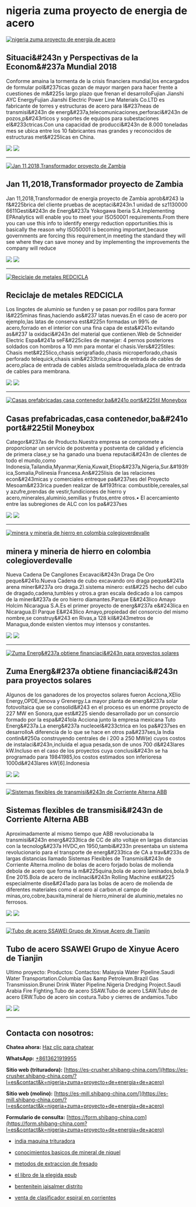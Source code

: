 # nigeria zuma proyecto de energia de acero

<a href="https://swt.shibang-china.com/?l=es&img&k=nigeria+zuma+proyecto+de+energia+de+acero" target="_blank">![nigeria zuma proyecto de energia de acero](http://static.shibang-china.com/all-800x300/255.jpg)</a>

## Situaci&#243n y Perspectivas de la Econom&#237a Mundial 2018
Conforme amaina la tormenta de la crisis financiera mundial,los encargados de formular pol&#237ticas gozan de mayor margen para hacer frente a cuestiones de m&#225s largo plazo que frenan el desarrolloFujian Jianshi AYC EnergyFujian Jianshi Electric Power Line Materials Co.LTD es fabricante de torres y estructuras de acero para l&#237neas de transmisi&#243n de energ&#237a,telecomunicaciones,perforaci&#243n de pozos,p&#243rticos y soportes de equipos para subestaciones el&#233ctricas.Con una capacidad de producci&#243n de 8.000 toneladas mes se ubica entre los 10 fabricantes mas grandes y reconocidos de estructuras met&#225licas en China.


<a href="https://whatsapp.shibangsoft.com/WhatsApp.php" target="_blank" title="WhatsApp">![](http://static.shibang-china.com/icon/whatsapp.png)</a> <a href="https://swt.shibang-china.com/?l=es&icon&k=nigeria+zuma+proyecto+de+energia+de+acero" target="_blank">![](http://static.shibang-china.com/icon/chat-es.png)</a>

---

<a href="https://swt.shibang-china.com/?l=es&img&k=nigeria+zuma+proyecto+de+energia+de+acero" target="_blank">![Jan 11,2018,Transformador proyecto de Zambia](http://static.shibang-china.com/all-800x300/733.jpg)</a>

## Jan 11,2018,Transformador proyecto de Zambia
Jan 11,2018,Transformador de energia proyecto de Zambia aprob&#243 la f&#225brica del cliente pruebas de aceptaci&#243n.1 unidad de sz1130000 6611Gesti&#243n de Energ&#237a Yokogawa Iberia S.A.Implementing EPAnalytics will enable you to meet your ISO50001 requirements.From there you can use this info to identify energy reduction opportunities.this is basically the reason why ISO50001 is becoming important,because governments are forcing this requirement,in meeting the standard they will see where they can save money and by implementing the improvements the company will reduce


<a href="https://whatsapp.shibangsoft.com/WhatsApp.php" target="_blank" title="WhatsApp">![](http://static.shibang-china.com/icon/whatsapp.png)</a> <a href="https://swt.shibang-china.com/?l=es&icon&k=nigeria+zuma+proyecto+de+energia+de+acero" target="_blank">![](http://static.shibang-china.com/icon/chat-es.png)</a>

---

<a href="https://swt.shibang-china.com/?l=es&img&k=nigeria+zuma+proyecto+de+energia+de+acero" target="_blank">![Reciclaje de metales REDCICLA](http://static.shibang-china.com/all-800x300/1138.jpg)</a>

## Reciclaje de metales REDCICLA
Los lingotes de aluminio se funden y se pasan por rodillos para formar l&#225minas finas,haciendo as&#237 latas nuevas.En el caso de acero por ejemplo,las latas de conserva est&#225n formadas un 99% de acero,forrado en el interior con una fina capa de esta&#241o evitando as&#237 la oxidaci&#243n del material que contienen.Web de Schneider Electric Espa&#241a seF&#225ciles de manejar: 4 pernos posteriores soldados con hombros a 10 mm para montar el chasis.Vers&#225tiles: Chasis met&#225lico,chasis serigrafiado,chasis microperforado,chasis perforado telequick,chasis sim&#233trico,placa de entrada de cables de acero,placa de entrada de cables aislada semitroquelada,placa de entrada de cables para membrana.


<a href="https://whatsapp.shibangsoft.com/WhatsApp.php" target="_blank" title="WhatsApp">![](http://static.shibang-china.com/icon/whatsapp.png)</a> <a href="https://swt.shibang-china.com/?l=es&icon&k=nigeria+zuma+proyecto+de+energia+de+acero" target="_blank">![](http://static.shibang-china.com/icon/chat-es.png)</a>

---

<a href="https://swt.shibang-china.com/?l=es&img&k=nigeria+zuma+proyecto+de+energia+de+acero" target="_blank">![Casas prefabricadas,casa contenedor,ba&#241o port&#225til Moneybox](http://static.shibang-china.com/all-800x300/802.jpg)</a>

## Casas prefabricadas,casa contenedor,ba&#241o port&#225til Moneybox
Categor&#237as de Producto.Nuestra empresa se compromete a proporcionar un servicio de postventa y postventa de calidad y eficiencia de primera clase,y se ha ganado una buena reputaci&#243n de clientes de todo el mundo,como Indonesia,Tailandia,Myanmar,Kenia,Kuwait,Etiop&#237a,Nigeria,Sur.&#193frica,Somalia,Polinesia Francesa.An&#225lisis de las relaciones econ&#243micas y comerciales entreque pa&#237ses del Proyecto Mesoam&#233rica pueden realizar de &#193frica: combustible,cereales,sal y azufre,prendas de vestir,fundiciones de hierro y acero,minerales,aluminio,semillas y frutos,entre otros.• El acercamiento entre las subregiones de ALC con los pa&#237ses


<a href="https://whatsapp.shibangsoft.com/WhatsApp.php" target="_blank" title="WhatsApp">![](http://static.shibang-china.com/icon/whatsapp.png)</a> <a href="https://swt.shibang-china.com/?l=es&icon&k=nigeria+zuma+proyecto+de+energia+de+acero" target="_blank">![](http://static.shibang-china.com/icon/chat-es.png)</a>

---

<a href="https://swt.shibang-china.com/?l=es&img&k=nigeria+zuma+proyecto+de+energia+de+acero" target="_blank">![minera y mineria de hierro en colombia colegioverdevalle](http://static.shibang-china.com/all-800x300/194.jpg)</a>

## minera y mineria de hierro en colombia colegioverdevalle
Nueva Cadena De Cangilones Excavaci&#243n Draga De Oro peque&#241o.Nueva Cadena de cubo excavando oro draga peque&#241a arena miner&#237a oro draga.2).sistema minero: est&#225 hecho del cubo de dragado,cadena,tumbles y otros.a gran escala dedicado a los campos de la miner&#237a de oro hierro diamantes.Parque E&#243lico Amayo Holcim Nicaragua S.A.Es el primer proyecto de energ&#237a e&#243lica en Nicaragua.El Parque E&#243lico Amayo,propiedad del consorcio del mismo nombre,se construy&#243 en Rivas,a 128 kil&#243metros de Managua,donde existen vientos muy intensos y constantes.


<a href="https://whatsapp.shibangsoft.com/WhatsApp.php" target="_blank" title="WhatsApp">![](http://static.shibang-china.com/icon/whatsapp.png)</a> <a href="https://swt.shibang-china.com/?l=es&icon&k=nigeria+zuma+proyecto+de+energia+de+acero" target="_blank">![](http://static.shibang-china.com/icon/chat-es.png)</a>

---

<a href="https://swt.shibang-china.com/?l=es&img&k=nigeria+zuma+proyecto+de+energia+de+acero" target="_blank">![Zuma Energ&#237a obtiene financiaci&#243n para proyectos solares](http://static.shibang-china.com/all-800x300/576.jpg)</a>

## Zuma Energ&#237a obtiene financiaci&#243n para proyectos solares
Algunos de los ganadores de los proyectos solares fueron Acciona,XElio Energy,OPDE,Ienova y Grenergy.La mayor planta de energ&#237a solar fotovoltaica que se consolid&#243 en el proceso es un enorme proyecto de 227 MW en Sonora,que est&#225 siendo desarrollado por un consorcio formado por la espa&#241ola Acciona junto la empresa mexicana Tuto Energ&#237a.La energ&#237a nucleoel&#233ctrica en los pa&#237ses en desarrolloA diferencia de lo que se hace en otros pa&#237ses,la India contin&#250a construyendo centrales de i 200 a 250 MW(e) cuyos costos de instalaci&#243n,incluida el agua pesada,son de unos 700 d&#243lares kW.Incluso en el caso de los proyectos cuya conclusi&#243n se ha programado para 19841985,los costos estimados son inferioresa 1000d&#243lares kW[6].Indonesia


<a href="https://whatsapp.shibangsoft.com/WhatsApp.php" target="_blank" title="WhatsApp">![](http://static.shibang-china.com/icon/whatsapp.png)</a> <a href="https://swt.shibang-china.com/?l=es&icon&k=nigeria+zuma+proyecto+de+energia+de+acero" target="_blank">![](http://static.shibang-china.com/icon/chat-es.png)</a>

---

<a href="https://swt.shibang-china.com/?l=es&img&k=nigeria+zuma+proyecto+de+energia+de+acero" target="_blank">![Sistemas flexibles de transmisi&#243n de Corriente Alterna ABB](http://static.shibang-china.com/all-800x300/473.jpg)</a>

## Sistemas flexibles de transmisi&#243n de Corriente Alterna ABB
Aproximadamente al mismo tiempo que ABB revolucionaba la transmisi&#243n energ&#233tica de CC de alto voltaje en largas distancias con la tecnolog&#237a HVDC,en 1950,tambi&#233n presentaba un sistema revolucionario para el transporte de energ&#233tica de CA a trav&#233s de largas distancias llamado Sistemas Flexibles de Transmisi&#243n de Corriente Alterna.molino de bolas de acero forjado bolas de molienda debola de acero que forma la m&#225quina,bola de acero laminados,bola.9 Ene 2015.Bola de acero de inclinaci&#243n Rolling Machine est&#225 especialmente dise&#241ado para las bolas de acero de molienda de diferentes materiales como el acero al carbon.el campo de minas,oro,cobre,bauxita,mineral de hierro,mineral de aluminio,metales no ferrosos.


<a href="https://whatsapp.shibangsoft.com/WhatsApp.php" target="_blank" title="WhatsApp">![](http://static.shibang-china.com/icon/whatsapp.png)</a> <a href="https://swt.shibang-china.com/?l=es&icon&k=nigeria+zuma+proyecto+de+energia+de+acero" target="_blank">![](http://static.shibang-china.com/icon/chat-es.png)</a>

---

<a href="https://swt.shibang-china.com/?l=es&img&k=nigeria+zuma+proyecto+de+energia+de+acero" target="_blank">![Tubo de acero SSAWEl Grupo de Xinyue Acero de Tianjin](http://static.shibang-china.com/all-800x300/162.jpg)</a>

## Tubo de acero SSAWEl Grupo de Xinyue Acero de Tianjin
Ultimo proyecto: Productos: Contactos: Malaysia Water Pipeline.Saudi Water Transportation.Columbia Gas &amp Petroleum.Brazil Gas Transmission.Brunei Drink Water Pipeline.Nigeria Dredging Project.Saudi Arabia Fire Fighting.Tubo de acero SSAW.Tubo de acero LSAW.Tubo de acero ERW.Tubo de acero sin costura.Tubo y cierres de andamios.Tubo

<a href="https://whatsapp.shibangsoft.com/WhatsApp.php" target="_blank" title="WhatsApp">![](http://static.shibang-china.com/icon/whatsapp.png)</a> <a href="https://swt.shibang-china.com/?l=es&icon&k=nigeria+zuma+proyecto+de+energia+de+acero" target="_blank">![](http://static.shibang-china.com/icon/chat-es.png)</a>

---
## Contacta con nosotros:

**Chatea ahora:** [Haz clic para chatear](https://swt.shibang-china.com?l=es&contact&k=nigeria+zuma+proyecto+de+energia+de+acero)

**WhatsApp:**  [+8613621919955](https://whatsapp.shibangsoft.com/WhatsApp.php)

**Sitio web (trituradora):** [https://es-crusher.shibang-china.com/](https://es-crusher.shibang-china.com/?l=es&contact&k=nigeria+zuma+proyecto+de+energia+de+acero)

**Sitio web (molino):** [https://es-mill.shibang-china.com/](https://es-mill.shibang-china.com/?l=es&contact&k=nigeria+zuma+proyecto+de+energia+de+acero)

**Formulario de consulta:** [https://form.shibang-china.com](https://form.shibang-china.com?l=es&contact&k=nigeria+zuma+proyecto+de+energia+de+acero)

* [india maquina trituradora](../80/india%20maquina%20trituradora.md)

* [conocimientos basicos de mineral de niquel](../66/conocimientos%20basicos%20de%20mineral%20de%20niquel.md)

* [metodos de extraccion de fresado](../67/metodos%20de%20extraccion%20de%20fresado.md)

* [el libro de la elegida epub](../71/el%20libro%20de%20la%20elegida%20epub.md)

* [bentenitein jaisalmer distrito](../70/bentenitein%20jaisalmer%20distrito.md)

* [venta de clasificador espiral en corrientes](../70/venta%20de%20clasificador%20espiral%20en%20corrientes.md)
